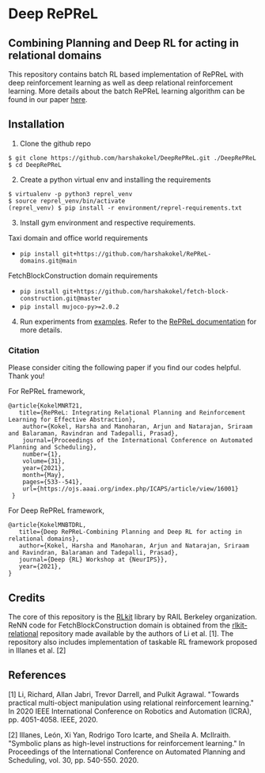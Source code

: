 # Deep RePReL
## Combining Planning and Deep RL for acting in relational domains

This repository contains batch RL based implementation of RePReL with deep reinforcement learning as well as deep relational reinforcement learning. More details about the batch RePReL learning algorithm can be found in our paper [here](https://openreview.net/forum?id=ffLKUFlsFK0).  

## Installation

1. Clone the github repo
   
```
$ git clone https://github.com/harshakokel/DeepRePReL.git ./DeepRePReL
$ cd DeepRePReL
```

2. Create a python virtual env and installing the requirements

```
$ virtualenv -p python3 reprel_venv
$ source reprel_venv/bin/activate
(reprel_venv) $ pip install -r environment/reprel-requirements.txt
```

3. Install gym environment and respective requirements.

Taxi domain and office world requirements 
* `pip install git+https://github.com/harshakokel/RePReL-domains.git@main`

FetchBlockConstruction domain requirements
* `pip install git+https://github.com/harshakokel/fetch-block-construction.git@master`
* `pip install mujoco-py>=2.0.2`

4. Run experiments from [examples](./examples). Refer to the [RePReL documentation](./docs/RePReL.md) for more details.


### Citation

Please consider citing the following paper if you find our codes helpful. Thank you!

For RePReL framework,
```
@article{KokelMNRT21,
   title={RePReL: Integrating Relational Planning and Reinforcement Learning for Effective Abstraction},
    author={Kokel, Harsha and Manoharan, Arjun and Natarajan, Sriraam and Balaraman, Ravindran and Tadepalli, Prasad},
    journal={Proceedings of the International Conference on Automated Planning and Scheduling},
    number={1},
    volume={31},
    year={2021},
    month={May},
    pages={533--541},
    url={https://ojs.aaai.org/index.php/ICAPS/article/view/16001}
 }

```

For Deep RePReL framework,

```
@article{KokelMNBTDRL,
   title={Deep RePReL-Combining Planning and Deep RL for acting in relational domains},
   author={Kokel, Harsha and Manoharan, Arjun and Natarajan, Sriraam and Ravindran, Balaraman and Tadepalli, Prasad},
   journal={Deep {RL} Workshop at {NeurIPS}},
   year={2021},
}
```

## Credits

The core of this repository is the [RLkit](https://github.com/rail-berkeley/rlkit) library by RAIL Berkeley organization. ReNN code for FetchBlockConstruction domain is obtained from the [rlkit-relational](https://github.com/richardrl/rlkit-relational) repository made available by the authors of Li et al. [1]. The repository also includes implementation of taskable RL framework proposed in Illanes et al. [2]

## References

[1] Li, Richard, Allan Jabri, Trevor Darrell, and Pulkit Agrawal. "Towards practical multi-object manipulation using relational reinforcement learning." In 2020 IEEE International Conference on Robotics and Automation (ICRA), pp. 4051-4058. IEEE, 2020.  

[2] Illanes, León, Xi Yan, Rodrigo Toro Icarte, and Sheila A. McIlraith. "Symbolic plans as high-level instructions for reinforcement learning." In Proceedings of the International Conference on Automated Planning and Scheduling, vol. 30, pp. 540-550. 2020.
